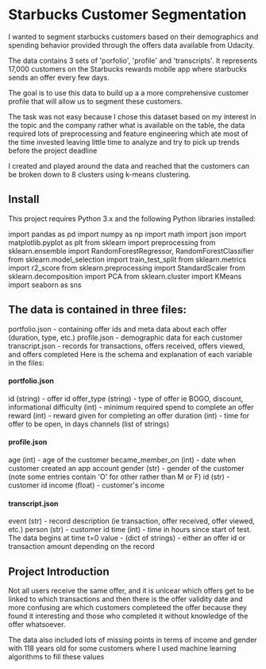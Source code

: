 # Starbucks Customer Segmentation

I wanted to segment starbucks customers based on their demographics and spending behavior provided through the offers data available from Udacity.

The data contains 3 sets of 'porfolio', 'profile' and 'transcripts'. It represents 17,000 
customers on the Starbucks rewards mobile app where starbucks sends an offer every few days. 

The goal is to use this data to build up a a more comprehensive customer profile that will allow us to segment these customers.

The task was not easy because I chose this dataset based on my interest in the topic and the company rather what is available on the table, the data required lots of preprocessing and feature engineering which ate most of the time invested leaving little time to analyze and try to pick up trends before the project deadline

I created and played around the data and reached that the customers can be broken down to 8 clusters using k-means clustering.

## Install
This project requires Python 3.x and the following Python libraries installed:

import pandas as pd
import numpy as np
import math
import json
import matplotlib.pyplot as plt
from sklearn import preprocessing
from sklearn.ensemble import RandomForestRegressor, RandomForestClassifier
from sklearn.model_selection import train_test_split
from sklearn.metrics import r2_score
from sklearn.preprocessing import StandardScaler
from sklearn.decomposition import PCA
from sklearn.cluster import KMeans
import seaborn as sns

## The data is contained in three files:

portfolio.json - containing offer ids and meta data about each offer (duration, type, etc.)
profile.json - demographic data for each customer
transcript.json - records for transactions, offers received, offers viewed, and offers completed
Here is the schema and explanation of each variable in the files:

#### portfolio.json

id (string) - offer id
offer_type (string) - type of offer ie BOGO, discount, informational
difficulty (int) - minimum required spend to complete an offer
reward (int) - reward given for completing an offer
duration (int) - time for offer to be open, in days
channels (list of strings)

#### profile.json

age (int) - age of the customer
became_member_on (int) - date when customer created an app account
gender (str) - gender of the customer (note some entries contain 'O' for other rather than M or F)
id (str) - customer id
income (float) - customer's income

#### transcript.json

event (str) - record description (ie transaction, offer received, offer viewed, etc.)
person (str) - customer id
time (int) - time in hours since start of test. The data begins at time t=0
value - (dict of strings) - either an offer id or transaction amount depending on the record


## Project Introduction
Not all users receive the same offer, and it is unlcear which offers get to be linked to which transactions and then there is the offer validity date and more confusing are which customers completeed the offer because they found it interesting and those who completed it without knowledge of the offer whatsoever.

The data also included lots of missing points in terms of income and gender with 118 years old for some customers where I used machine learning algorithms to fill these values


